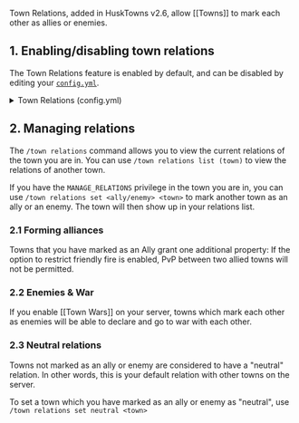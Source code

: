 Town Relations, added in HuskTowns v2.6, allow [[Towns]] to mark each other as allies or enemies.

## 1. Enabling/disabling town relations
The Town Relations feature is enabled by default, and can be disabled by editing your [`config.yml`](config-files).

<details>
<summary>Town Relations (config.yml)</summary>

```yaml
relations:
    # Enable town relations (alliances and enemies). Docs: https://william278.net/docs/husktowns/town-relations/
    enabled: true
```
</details>


## 2. Managing relations
The `/town relations` command allows you to view the current relations of the town you are in. You can use `/town relations list (town)` to view the relations of another town.

If you have the `MANAGE_RELATIONS` privilege in the town you are in, you can use `/town relations set <ally/enemy> <town>` to mark another town as an ally or an enemy. The town will then show up in your relations list.

### 2.1 Forming alliances
Towns that you have marked as an Ally grant one additional property: If the option to restrict friendly fire is enabled, PvP between two allied towns will not be permitted.

### 2.2 Enemies & War
If you enable [[Town Wars]] on your server, towns which mark each other as enemies will be able to declare and go to war with each other.

### 2.3 Neutral relations
Towns not marked as an ally or enemy are considered to have a "neutral" relation. In other words, this is your default relation with other towns on the server.

To set a town which you have marked as an ally or enemy as "neutral", use `/town relations set neutral <town>`